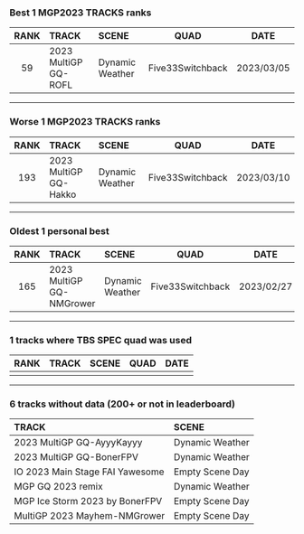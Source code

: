 ### Best 1 MGP2023 TRACKS ranks
|RANK|TRACK|SCENE|QUAD|DATE|
|:---:|:---|:---|:---:|:---:|
|59|2023 MultiGP GQ-ROFL|Dynamic Weather|Five33Switchback|2023/03/05|
---
### Worse 1 MGP2023 TRACKS ranks
|RANK|TRACK|SCENE|QUAD|DATE|
|:---:|:---|:---|:---:|:---:|
|193|2023 MultiGP GQ-Hakko|Dynamic Weather|Five33Switchback|2023/03/10|
---
### Oldest 1 personal best
|RANK|TRACK|SCENE|QUAD|DATE|
|:---:|:---|:---|:---:|:---:|
|165|2023 MultiGP GQ-NMGrower|Dynamic Weather|Five33Switchback|2023/02/27|
---
### 1 tracks where TBS SPEC quad was used
|RANK|TRACK|SCENE|QUAD|DATE|
|:---:|:---|:---|:---:|:---:|
||||||
---
### 6 tracks without data (200+ or not in leaderboard)
|TRACK|SCENE|
|:---|:---|
|2023 MultiGP GQ-AyyyKayyy|Dynamic Weather|
|2023 MultiGP GQ-BonerFPV|Dynamic Weather|
|IO 2023 Main Stage FAI Yawesome|Empty Scene Day|
|MGP GQ 2023 remix|Dynamic Weather|
|MGP Ice Storm 2023 by BonerFPV|Empty Scene Day|
|MultiGP 2023 Mayhem-NMGrower|Empty Scene Day|
